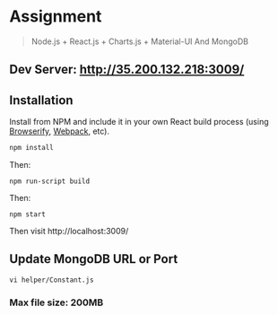 Assignment
=======================

> Node.js + React.js + Charts.js + Material-UI And MongoDB

## Dev Server: http://35.200.132.218:3009/

## Installation

Install from NPM and include it in your own React build process (using [Browserify](http://browserify.org), [Webpack](http://webpack.github.io/), etc).

```bash
npm install
```
Then:
```
npm run-script build
```
Then:
```
npm start
```

Then visit http://localhost:3009/

## Update MongoDB URL or Port
```
vi helper/Constant.js
```

### Max file size: 200MB